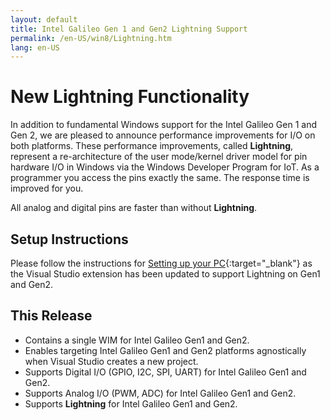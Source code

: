 ```yaml
---
layout: default
title: Intel Galileo Gen 1 and Gen2 Lightning Support
permalink: /en-US/win8/Lightning.htm
lang: en-US
---
```


# New Lightning Functionality
In addition to fundamental Windows support for the Intel Galileo Gen 1 and Gen 2, we are pleased to announce performance improvements for I/O on both platforms.
These performance improvements, called **Lightning**, represent a re-architecture of the user mode/kernel driver model for pin hardware I/O in Windows via the Windows Developer Program for IoT.
As a programmer you access the pins exactly the same. The response time is improved for you.

All analog and digital pins are faster than without **Lightning**.

## Setup Instructions
Please follow the instructions for [Setting up your PC](SetupPC.htm){:target="_blank"} as the Visual Studio extension has been updated to support Lightning on Gen1 and Gen2.

## This Release
* Contains a single WIM for Intel Galileo Gen1 and Gen2.
* Enables targeting Intel Galileo Gen1 and Gen2 platforms agnostically when Visual Studio creates a new project.
* Supports Digital I/O (GPIO, I2C, SPI, UART) for Intel Galileo Gen1 and Gen2.
* Supports Analog I/O (PWM, ADC) for Intel Galileo Gen1 and Gen2.
* Supports **Lightning** for Intel Galileo Gen1 and Gen2.
